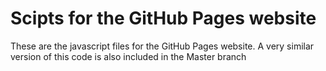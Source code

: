 # Scipts for the GitHub Pages website 

These are the javascript files for the GitHub Pages website. A very similar version of this code is also included in the Master branch
